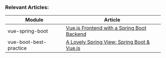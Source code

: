 ### Relevant Articles: 

Module | Article
--|--
vue-spring-boot | [Vue.js Frontend with a Spring Boot Backend](https://www.baeldung.com/spring-boot-vue-js)
vue-boot-best-practice | [ A Lovely Spring View: Spring Boot & Vue.js](https://blog.codecentric.de/en/2018/04/spring-boot-vuejs/)
